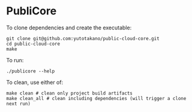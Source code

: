 # PubliCore

To clone dependencies and create the executable:

```shell
git clone git@github.com:yutotakano/public-cloud-core.git
cd public-cloud-core
make
```

To run:

```shell
./publicore --help
```

To clean, use either of:

```shell
make clean # clean only project build artifacts
make clean_all # clean including dependencies (will trigger a clone next run)
```
